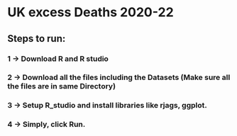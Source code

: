 # UK excess Deaths 2020-22
## Steps to run:
### 1 -> Download R and R studio
### 2 -> Download all the files including the Datasets (Make sure all the files are in same Directory)
### 3 -> Setup R_studio and install libraries like rjags, ggplot.
### 4 -> Simply, click Run.
